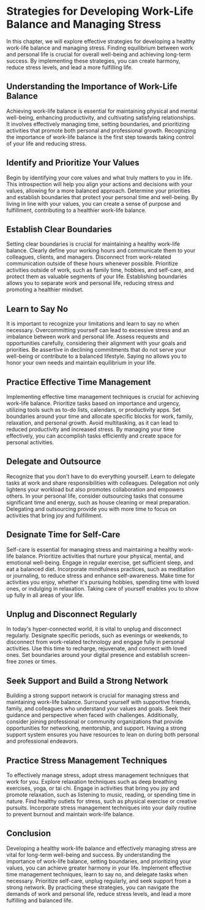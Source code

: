 Strategies for Developing Work-Life Balance and Managing Stress
==========================================================================

In this chapter, we will explore effective strategies for developing a healthy work-life balance and managing stress. Finding equilibrium between work and personal life is crucial for overall well-being and achieving long-term success. By implementing these strategies, you can create harmony, reduce stress levels, and lead a more fulfilling life.

**Understanding the Importance of Work-Life Balance**
-----------------------------------------------------

Achieving work-life balance is essential for maintaining physical and mental well-being, enhancing productivity, and cultivating satisfying relationships. It involves effectively managing time, setting boundaries, and prioritizing activities that promote both personal and professional growth. Recognizing the importance of work-life balance is the first step towards taking control of your life and reducing stress.

**Identify and Prioritize Your Values**
---------------------------------------

Begin by identifying your core values and what truly matters to you in life. This introspection will help you align your actions and decisions with your values, allowing for a more balanced approach. Determine your priorities and establish boundaries that protect your personal time and well-being. By living in line with your values, you can create a sense of purpose and fulfillment, contributing to a healthier work-life balance.

**Establish Clear Boundaries**
------------------------------

Setting clear boundaries is crucial for maintaining a healthy work-life balance. Clearly define your working hours and communicate them to your colleagues, clients, and managers. Disconnect from work-related communication outside of these hours whenever possible. Prioritize activities outside of work, such as family time, hobbies, and self-care, and protect them as valuable segments of your life. Establishing boundaries allows you to separate work and personal life, reducing stress and promoting a healthier mindset.

**Learn to Say No**
-------------------

It is important to recognize your limitations and learn to say no when necessary. Overcommitting yourself can lead to excessive stress and an imbalance between work and personal life. Assess requests and opportunities carefully, considering their alignment with your goals and priorities. Be assertive in declining commitments that do not serve your well-being or contribute to a balanced lifestyle. Saying no allows you to honor your own needs and maintain equilibrium in your life.

**Practice Effective Time Management**
--------------------------------------

Implementing effective time management techniques is crucial for achieving work-life balance. Prioritize tasks based on importance and urgency, utilizing tools such as to-do lists, calendars, or productivity apps. Set boundaries around your time and allocate specific blocks for work, family, relaxation, and personal growth. Avoid multitasking, as it can lead to reduced productivity and increased stress. By managing your time effectively, you can accomplish tasks efficiently and create space for personal activities.

**Delegate and Outsource**
--------------------------

Recognize that you don't have to do everything yourself. Learn to delegate tasks at work and share responsibilities with colleagues. Delegation not only lightens your workload but also promotes collaboration and empowers others. In your personal life, consider outsourcing tasks that consume significant time and energy, such as house cleaning or meal preparation. Delegating and outsourcing provide you with more time to focus on activities that bring joy and fulfillment.

**Designate Time for Self-Care**
--------------------------------

Self-care is essential for managing stress and maintaining a healthy work-life balance. Prioritize activities that nurture your physical, mental, and emotional well-being. Engage in regular exercise, get sufficient sleep, and eat a balanced diet. Incorporate mindfulness practices, such as meditation or journaling, to reduce stress and enhance self-awareness. Make time for activities you enjoy, whether it's pursuing hobbies, spending time with loved ones, or indulging in relaxation. Taking care of yourself enables you to show up fully in all areas of your life.

**Unplug and Disconnect Regularly**
-----------------------------------

In today's hyper-connected world, it is vital to unplug and disconnect regularly. Designate specific periods, such as evenings or weekends, to disconnect from work-related technology and engage fully in personal activities. Use this time to recharge, rejuvenate, and connect with loved ones. Set boundaries around your digital presence and establish screen-free zones or times.

**Seek Support and Build a Strong Network**
-------------------------------------------

Building a strong support network is crucial for managing stress and maintaining work-life balance. Surround yourself with supportive friends, family, and colleagues who understand your values and goals. Seek their guidance and perspective when faced with challenges. Additionally, consider joining professional or community organizations that provide opportunities for networking, mentorship, and support. Having a strong support system ensures you have resources to lean on during both personal and professional endeavors.

**Practice Stress Management Techniques**
-----------------------------------------

To effectively manage stress, adopt stress management techniques that work for you. Explore relaxation techniques such as deep breathing exercises, yoga, or tai chi. Engage in activities that bring you joy and promote relaxation, such as listening to music, reading, or spending time in nature. Find healthy outlets for stress, such as physical exercise or creative pursuits. Incorporate stress management techniques into your daily routine to prevent burnout and maintain work-life balance.

**Conclusion**
--------------

Developing a healthy work-life balance and effectively managing stress are vital for long-term well-being and success. By understanding the importance of work-life balance, setting boundaries, and prioritizing your values, you can achieve greater harmony in your life. Implement effective time management techniques, learn to say no, and delegate tasks when necessary. Prioritize self-care, unplug regularly, and seek support from a strong network. By practicing these strategies, you can navigate the demands of work and personal life, reduce stress levels, and lead a more fulfilling and balanced life.
